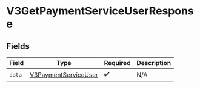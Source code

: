 # V3GetPaymentServiceUserResponse


## Fields

| Field                                                               | Type                                                                | Required                                                            | Description                                                         |
| ------------------------------------------------------------------- | ------------------------------------------------------------------- | ------------------------------------------------------------------- | ------------------------------------------------------------------- |
| `data`                                                              | [V3PaymentServiceUser](../../models/shared/V3PaymentServiceUser.md) | :heavy_check_mark:                                                  | N/A                                                                 |